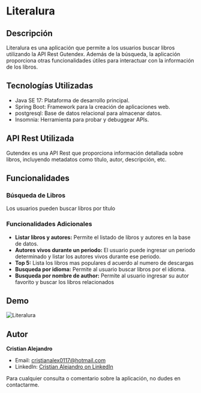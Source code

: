 # Literalura

## Descripción

Literalura es una aplicación que permite a los usuarios buscar libros utilizando la API Rest Gutendex. Además de la búsqueda, la aplicación proporciona otras funcionalidades útiles para interactuar con la información de los libros.

## Tecnologías Utilizadas

- Java SE 17: Plataforma de desarrollo principal.
- Spring Boot: Framework para la creación de aplicaciones web.
- postgresql: Base de datos relacional para almacenar datos.
- Insomnia: Herramienta para probar y debuggear APIs.

## API Rest Utilizada

Gutendex es una API Rest que proporciona información detallada sobre libros, incluyendo metadatos como título, autor, descripción, etc.

## Funcionalidades

### Búsqueda de Libros

Los usuarios pueden buscar libros por título

### Funcionalidades Adicionales

- **Listar libros y autores:** Permite el listado de libros y autores en la base de datos.
- **Autores vivos durante un periodo:** El usuario puede ingresar un periodo determinado y listar los autores vivos durante ese periodo.
- **Top 5:** Lista los libros mas populares d acuerdo al numero de descargas
- **Busqueda por idioma:** Permite al usuario buscar libros por el idioma.
- **Busqueda por nombre de author:** Permite al usuario ingresar su autor favorito y buscar los libros relacionados

## Demo
![Literalura](https://github.com/cristianmtz/literalura/assets/55006017/cbed826e-b9e4-4bed-9adb-239d3a20dba7)



## Autor

**Cristian Alejandro**
- Email: cristianalex0117@hotmail.com
- LinkedIn: [Cristian Alejandro on LinkedIn](https://www.linkedin.com/in/cristian-mart%C3%ADnez-97b403211/)

Para cualquier consulta o comentario sobre la aplicación, no dudes en contactarme.
